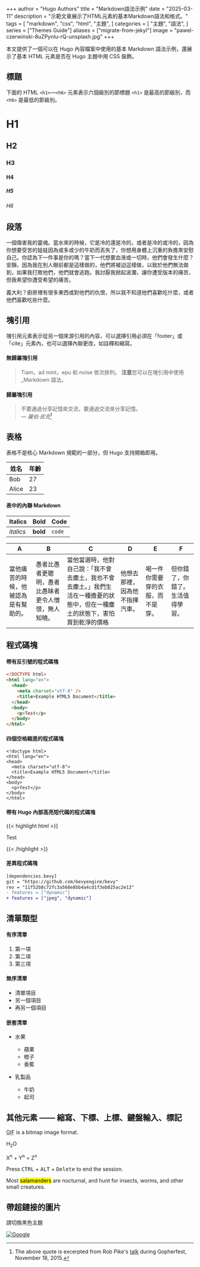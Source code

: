 +++
author = "Hugo Authors"
title = "Markdown語法示例"
date = "2025-03-11"
description = "示範文章展示了HTML元素的基本Markdown語法和格式。"
tags = [
    "markdown",
    "css",
    "html",
    "主題",
]
categories = [
    "主題",
    "語法",
]
series = ["Themes Guide"]
aliases = ["migrate-from-jekyl"]
image = "pawel-czerwinski-8uZPynIu-rQ-unsplash.jpg"
+++

本文提供了一個可以在 Hugo 內容檔案中使用的基本 Markdown 語法示例，還展示了基本 HTML 元素是否在 Hugo 主題中用 CSS 裝飾。

<!--more-->

## 標題

下面的 HTML `<h1>`—`<h6>` 元素表示六個級別的節標題 `<h1>` 是最高的節級別，而 `<h6>` 是最低的節級別。

# H1

## H2

### H3

#### H4

##### H5

###### H6

## 段落

一個傷害我的靈魂。當水來的時候，它是冷的還是冷的，或者是冷的或冷的，因為你想要受苦的娃娃因為或多或少的牛奶而丟失了，你想用身體上沉重的負擔來安慰自己。你認為下一件事是你的嗎？當下一代想要血液或一切時，他們會發生什麼？安靜。因為我在別人眼前都是這樣做的，他們將被迫這樣做，以致於他們無法做到，如果我打敗他們，他們就會逃跑。我討厭我掀起波瀾，讓你遭受版本的痛苦，但我希望你遭受希望的痛苦。

義大利？廚房裡有很多東西或對他們的仇恨，所以我不知道他們喜歡吃什麼，或者他們喜歡吃些什麼。

## 塊引用

塊引用元素表示從另一個來源引用的內容，可以選擇引用必須在「footer」或「cite」元素內，也可以選擇內聯更改，如註釋和縮寫。

#### 無歸屬塊引用

> Tiam，ad mint，epu 和 noise 依次排列。
> **注意**您可以在塊引用中使用\_Markdown 語法。

#### 歸屬塊引用

> 不要通過分享記憶來交流，要通過交流來分享記憶。<br>
> — <cite>羅伯·皮克[^1]</cite>

[^1]: The above quote is excerpted from Rob Pike's [talk](https://www.youtube.com/watch?v=PAAkCSZUG1c) during Gopherfest, November 18, 2015.

## 表格

表格不是核心 Markdown 規範的一部分，但 Hugo 支持開箱即用。

| 姓名  | 年齡 |
| ----- | ---- |
| Bob   | 27   |
| Alice | 23   |

#### 表中的內聯 Markdown

| Italics   | Bold     | Code   |
| --------- | -------- | ------ |
| _italics_ | **bold** | `code` |

| A                                    | B                                                    | C                                                                                                                              | D                              | E                                | F                                |
| ------------------------------------ | ---------------------------------------------------- | ------------------------------------------------------------------------------------------------------------------------------ | ------------------------------ | -------------------------------- | -------------------------------- |
| 當他痛苦的時候，他被認為是有幫助的。 | 愚者比愚者更聰明，愚者比愚昧者更令人憎恨，無人知曉。 | 當他當選時，他對自己說：「我不會去塵土，我也不會去塵土。」我們生活在一種擔憂的狀態中，但在一種塵土的狀態下，害怕買到乾淨的價格 | 他想去那裡，因為他不指揮汽車。 | 喝一件你需要穿的衣服，而不是穿。 | 但你錯了，你錯了。生活值得學習。 |

## 程式碼塊

#### 帶有反引號的程式碼塊

```html
<!DOCTYPE html>
<html lang="en">
  <head>
    <meta charset="utf-8" />
    <title>Example HTML5 Document</title>
  </head>
  <body>
    <p>Test</p>
  </body>
</html>
```

#### 四個空格縮進的程式碼塊

    <!doctype html>
    <html lang="en">
    <head>
      <meta charset="utf-8">
      <title>Example HTML5 Document</title>
    </head>
    <body>
      <p>Test</p>
    </body>
    </html>

#### 帶有 Hugo 內部高亮短代碼的程式碼塊

{{< highlight html >}}

<!doctype html>
<html lang="en">
<head>
  <meta charset="utf-8">
  <title>Example HTML5 Document</title>
</head>
<body>
  <p>Test</p>
</body>
</html>
{{< /highlight >}}

#### 差異程式碼塊

```diff
[dependencies.bevy]
git = "https://github.com/bevyengine/bevy"
rev = "11f52b8c72fc3a568e8bb4a4cd1f3eb025ac2e13"
- features = ["dynamic"]
+ features = ["jpeg", "dynamic"]
```

## 清單類型

#### 有序清單

1. 第一項
2. 第二項
3. 第三項

#### 無序清單

- 清單項目
- 另一個項目
- 再另一個項目

#### 嵌套清單

- 水果

  - 蘋果
  - 橙子
  - 香蕉

- 乳製品
  - 牛奶
  - 起司

## 其他元素 —— 縮寫、下標、上標、鍵盤輸入、標記

<abbr title="Graphics Interchange Format">GIF</abbr> is a bitmap image format.

H<sub>2</sub>O

X<sup>n</sup> + Y<sup>n</sup> = Z<sup>n</sup>

Press <kbd>CTRL</kbd> + <kbd>ALT</kbd> + <kbd>Delete</kbd> to end the session.

Most <mark>salamanders</mark> are nocturnal, and hunt for insects, worms, and other small creatures.

## 帶超鏈接的圖片

請切換黑色主題

[![Google](https://www.google.com/images/branding/googlelogo/1x/googlelogo_light_color_272x92dp.png)](https://google.com)

